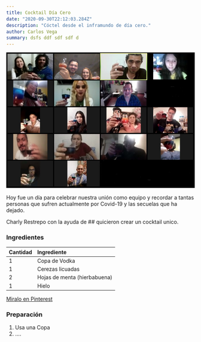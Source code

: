 ```yaml
---
title: Cocktail Día Cero
date: "2020-09-30T22:12:03.284Z"
description: "Cóctel desde el inframundo de día cero."
author: Carlos Vega
summary: dsfs ddf sdf sdf d
---
```


![Cocktail Día Cero](./cocktail.jpg)

Hoy fue un día para celebrar nuestra unión como equipo y recordar a tantas personas que sufren actualmente por Covid-19 y las secuelas que ha dejado.

Charly Restrepo con la ayuda de ## quicieron crear un cocktail unico.



### Ingredientes

| Cantidad | Ingrediente                            |
| :----- | :--------------------------------------- |
| 1      | Copa de Vodka                            |
| 1      | Cerezas licuadas                         |
| 2      | Hojas de menta (hierbabuena)             |
| 1      | Hielo                                    |

[Miralo en Pinterest](https://dfsd.com)



### Preparación

1. Usa una Copa
2. ....

